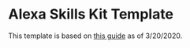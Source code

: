 # Alexa Skills Kit Template

This template is based on [this guide](https://developer.amazon.com/en-US/docs/alexa/alexa-skills-kit-sdk-for-nodejs/develop-your-first-skill.html) as of 3/20/2020.